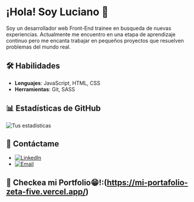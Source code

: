 # ¡Hola! Soy Luciano 👋

Soy un desarrollador web Front-End trainee en busqueda de nuevas experiencias. Actualmente me encuentro en una etapa de aprendizaje continuo
 pero me encanta trabajar en pequeños proyectos que resuelven problemas del mundo real.

## 🛠️ Habilidades
- **Lenguajes**: JavaScript, HTML, CSS
- **Herramientas**: Git, SASS

## 📊 Estadísticas de GitHub
![Tus estadísticas](https://github-readme-stats.vercel.app/api?username=LucianoBarberis&show_icons=true&theme=radical)

## 💬 Contáctame
- [![LinkedIn](https://img.shields.io/badge/LinkedIn-%230077B5.svg?style=flat-square&logo=linkedin&logoColor=white)](https://www.linkedin.com/in/luciano-barberis-33b641307/?trk=opento_sprofile_topcard)
- [![Email](https://img.shields.io/badge/Email-barberisluciano%40gmail.com-red?style=flat-square)](mailto:barberisluciano58@gmail.com)

## 📁 **Checkea mi Portfolio😁!**:(https://mi-portafolio-zeta-five.vercel.app/)
